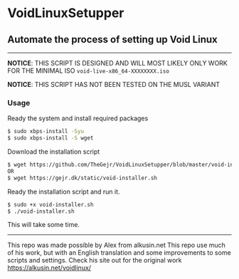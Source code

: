 # VoidLinuxSetupper
## Automate the process of setting up Void Linux

---

__NOTICE__: THIS SCRIPT IS DESIGNED AND WILL MOST LIKELY ONLY WORK FOR THE MINIMAL ISO `void-live-x86_64-XXXXXXXX.iso`

__NOTICE__: THIS SCRIPT HAS NOT BEEN TESTED ON THE MUSL VARIANT

### Usage
Ready the system and install required packages
```bash
$ sudo xbps-install -Syu
$ sudo xbps-install -S wget
```

Download the installation script
```bash
$ wget https://github.com/TheGejr/VoidLinuxSetupper/blob/master/void-installer.sh
OR
$ wget https://gejr.dk/static/void-installer.sh
```

Ready the installation script and run it.
```bash
$ sudo +x void-installer.sh
$ ./void-installer.sh
```
This will take some time.

---

This repo was made possible by Alex from alkusin.net
This repo use much of his work, but with an English translation and some improvements to some scripts and settings.
Check his site out for the original work https://alkusin.net/voidlinux/
